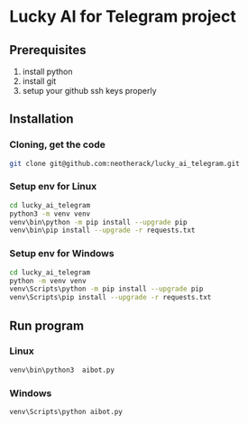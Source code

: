 # Lucky AI for Telegram project

## Prerequisites
1. install python
2. install git
3. setup your github ssh keys properly

## Installation
### Cloning, get the code
```bash
git clone git@github.com:neotherack/lucky_ai_telegram.git
```

### Setup env for Linux
```bash
cd lucky_ai_telegram
python3 -m venv venv
venv\bin\python -m pip install --upgrade pip
venv\bin\pip install --upgrade -r requests.txt
```

### Setup env for Windows
```bash
cd lucky_ai_telegram
python -m venv venv
venv\Scripts\python -m pip install --upgrade pip
venv\Scripts\pip install --upgrade -r requests.txt
```

## Run program
### Linux
```bash
venv\bin\python3  aibot.py
```
### Windows
```bash
venv\Scripts\python aibot.py
```